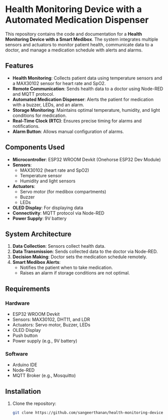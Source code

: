 # Health Monitoring Device with a Automated Medication Dispenser

This repository contains the code and documentation for a **Health Monitoring Device with a Smart Medibox**. The system integrates multiple sensors and actuators to monitor patient health, communicate data to a doctor, and manage a medication schedule with alerts and alarms.

## Features
- **Health Monitoring**: Collects patient data using temperature sensors and a MAX30102 sensor for heart rate and SpO2.
- **Remote Communication**: Sends health data to a doctor using Node-RED and MQTT protocol.
- **Automated Medication Dispenser**: Alerts the patient for medication with a buzzer, LEDs, and an alarm.
- **Storage Monitoring**: Maintains optimal temperature, humidity, and light conditions for medication.
- **Real-Time Clock (RTC)**: Ensures precise timing for alarms and notifications.
- **Alarm Button**: Allows manual configuration of alarms.

## Components Used
- **Microcontroller**: ESP32 WROOM Devkit (Onehorse ESP32 Dev Module)
- **Sensors**:
  - MAX30102 (heart rate and SpO2)
  - Temperature sensor
  - Humidity and light sensors
- **Actuators**:
  - Servo motor (for medibox compartments)
  - Buzzer
  - LEDs
- **OLED Display**: For displaying data
- **Connectivity**: MQTT protocol via Node-RED
- **Power Supply**: 9V battery

## System Architecture
1. **Data Collection**: Sensors collect health data.
2. **Data Transmission**: Sends collected data to the doctor via Node-RED.
3. **Decision Making**: Doctor sets the medication schedule remotely.
4. **Smart Medibox Alerts**:
   - Notifies the patient when to take medication.
   - Raises an alarm if storage conditions are not optimal.

## Requirements
### Hardware
- ESP32 WROOM Devkit
- Sensors: MAX30102, DHT11, and LDR
- Actuators: Servo motor, Buzzer, LEDs
- OLED Display
- Push button
- Power supply (e.g., 9V battery)

### Software
- Arduino IDE
- Node-RED
- MQTT Broker (e.g., Mosquitto)

## Installation
1. Clone the repository:
   ```bash
   git clone https://github.com/sangeerthanan/health-monitoring-device-with-a-smart-medibox.git
